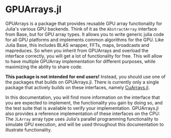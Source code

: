 # GPUArrays.jl

GPUArrays is a package that provides reusable GPU array functionality for Julia's various
GPU backends. Think of it as the `AbstractArray` interface from Base, but for GPU array
types. It allows you to write generic julia code for all GPU platforms and implements common
algorithms for the GPU. Like Julia Base, this includes BLAS wrapper, FFTs, maps, broadcasts
and mapreduces. So when you inherit from GPUArrays and overload the interface correctly, you
will get a lot of functionality for free. This will allow to have multiple GPUArray
implementation for different purposes, while maximizing the ability to share code.

**This package is not intended for end users!** Instead, you should use one of the packages
that builds on GPUArrays.jl. There is currently only a single package that actively builds
on these interfaces, namely [CuArrays.jl](https://github.com/JuliaGPU/CuArrays.jl).

In this documentation, you will find more information on the interface that you are expected
to implement, the functionality you gain by doing so, and the test suite that is available
to verify your implementation. GPUArrays.jl also provides a reference implementation of
these interfaces on the CPU: The `JLArray` array type uses Julia's parallel programming
functionality to simulate GPU execution, and will be used throughout this documentation to
illustrate functionality.

